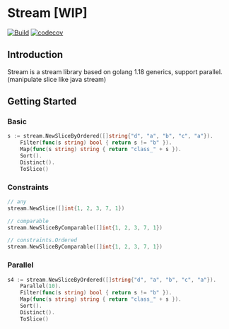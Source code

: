 # Stream [WIP]

[![Build](https://github.com/xyctruth/stream/actions/workflows/build.yml/badge.svg?branch=main)](https://github.com/xyctruth/stream/actions/workflows/build.yml)
[![codecov](https://codecov.io/gh/xyctruth/stream/branch/main/graph/badge.svg?token=ZHMPMQP0CP)](https://codecov.io/gh/xyctruth/stream)

## Introduction

Stream is a stream library based on golang 1.18 generics, support parallel. (manipulate slice like java stream)

## Getting Started

### Basic

```go
s := stream.NewSliceByOrdered([]string{"d", "a", "b", "c", "a"}).
    Filter(func(s string) bool { return s != "b" }).
    Map(func(s string) string { return "class_" + s }).
    Sort().
    Distinct().
    ToSlice()
```

### Constraints

```go
// any
stream.NewSlice([]int{1, 2, 3, 7, 1})

// comparable
stream.NewSliceByComparable([]int{1, 2, 3, 7, 1})

// constraints.Ordered
stream.NewSliceByComparable([]int{1, 2, 3, 7, 1})
```

### Parallel

```go
s4 := stream.NewSliceByOrdered([]string{"d", "a", "b", "c", "a"}).
    Parallel(10).
    Filter(func(s string) bool { return s != "b" }).
    Map(func(s string) string { return "class_" + s }).
    Sort().
    Distinct().
    ToSlice()
```
